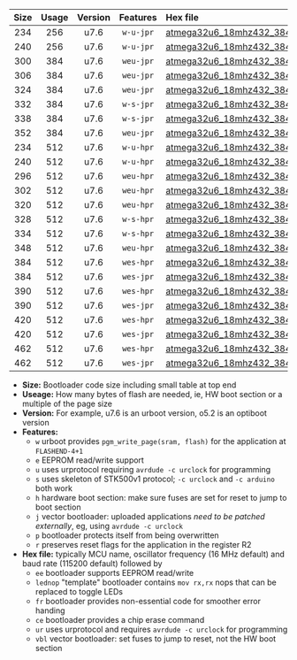 |Size|Usage|Version|Features|Hex file|
|:-:|:-:|:-:|:-:|:--|
|234|256|u7.6|`w-u-jpr`|[atmega32u6_18mhz432_38400bps_ur_vbl.hex](https://raw.githubusercontent.com/stefanrueger/urboot/main/atmega32u6_18mhz432_38400bps_ur_vbl.hex)|
|240|256|u7.6|`w-u-jpr`|[atmega32u6_18mhz432_38400bps_lednop_ur_vbl.hex](https://raw.githubusercontent.com/stefanrueger/urboot/main/atmega32u6_18mhz432_38400bps_lednop_ur_vbl.hex)|
|300|384|u7.6|`weu-jpr`|[atmega32u6_18mhz432_38400bps_ee_ur_vbl.hex](https://raw.githubusercontent.com/stefanrueger/urboot/main/atmega32u6_18mhz432_38400bps_ee_ur_vbl.hex)|
|306|384|u7.6|`weu-jpr`|[atmega32u6_18mhz432_38400bps_ee_lednop_ur_vbl.hex](https://raw.githubusercontent.com/stefanrueger/urboot/main/atmega32u6_18mhz432_38400bps_ee_lednop_ur_vbl.hex)|
|324|384|u7.6|`weu-jpr`|[atmega32u6_18mhz432_38400bps_ee_lednop_fr_ur_vbl.hex](https://raw.githubusercontent.com/stefanrueger/urboot/main/atmega32u6_18mhz432_38400bps_ee_lednop_fr_ur_vbl.hex)|
|332|384|u7.6|`w-s-jpr`|[atmega32u6_18mhz432_38400bps_vbl.hex](https://raw.githubusercontent.com/stefanrueger/urboot/main/atmega32u6_18mhz432_38400bps_vbl.hex)|
|338|384|u7.6|`w-s-jpr`|[atmega32u6_18mhz432_38400bps_lednop_vbl.hex](https://raw.githubusercontent.com/stefanrueger/urboot/main/atmega32u6_18mhz432_38400bps_lednop_vbl.hex)|
|352|384|u7.6|`weu-jpr`|[atmega32u6_18mhz432_38400bps_ee_lednop_fr_ce_ur_vbl.hex](https://raw.githubusercontent.com/stefanrueger/urboot/main/atmega32u6_18mhz432_38400bps_ee_lednop_fr_ce_ur_vbl.hex)|
|234|512|u7.6|`w-u-hpr`|[atmega32u6_18mhz432_38400bps_ur.hex](https://raw.githubusercontent.com/stefanrueger/urboot/main/atmega32u6_18mhz432_38400bps_ur.hex)|
|240|512|u7.6|`w-u-hpr`|[atmega32u6_18mhz432_38400bps_lednop_ur.hex](https://raw.githubusercontent.com/stefanrueger/urboot/main/atmega32u6_18mhz432_38400bps_lednop_ur.hex)|
|296|512|u7.6|`weu-hpr`|[atmega32u6_18mhz432_38400bps_ee_ur.hex](https://raw.githubusercontent.com/stefanrueger/urboot/main/atmega32u6_18mhz432_38400bps_ee_ur.hex)|
|302|512|u7.6|`weu-hpr`|[atmega32u6_18mhz432_38400bps_ee_lednop_ur.hex](https://raw.githubusercontent.com/stefanrueger/urboot/main/atmega32u6_18mhz432_38400bps_ee_lednop_ur.hex)|
|320|512|u7.6|`weu-hpr`|[atmega32u6_18mhz432_38400bps_ee_lednop_fr_ur.hex](https://raw.githubusercontent.com/stefanrueger/urboot/main/atmega32u6_18mhz432_38400bps_ee_lednop_fr_ur.hex)|
|328|512|u7.6|`w-s-hpr`|[atmega32u6_18mhz432_38400bps.hex](https://raw.githubusercontent.com/stefanrueger/urboot/main/atmega32u6_18mhz432_38400bps.hex)|
|334|512|u7.6|`w-s-hpr`|[atmega32u6_18mhz432_38400bps_lednop.hex](https://raw.githubusercontent.com/stefanrueger/urboot/main/atmega32u6_18mhz432_38400bps_lednop.hex)|
|348|512|u7.6|`weu-hpr`|[atmega32u6_18mhz432_38400bps_ee_lednop_fr_ce_ur.hex](https://raw.githubusercontent.com/stefanrueger/urboot/main/atmega32u6_18mhz432_38400bps_ee_lednop_fr_ce_ur.hex)|
|384|512|u7.6|`wes-hpr`|[atmega32u6_18mhz432_38400bps_ee.hex](https://raw.githubusercontent.com/stefanrueger/urboot/main/atmega32u6_18mhz432_38400bps_ee.hex)|
|384|512|u7.6|`wes-jpr`|[atmega32u6_18mhz432_38400bps_ee_vbl.hex](https://raw.githubusercontent.com/stefanrueger/urboot/main/atmega32u6_18mhz432_38400bps_ee_vbl.hex)|
|390|512|u7.6|`wes-hpr`|[atmega32u6_18mhz432_38400bps_ee_lednop.hex](https://raw.githubusercontent.com/stefanrueger/urboot/main/atmega32u6_18mhz432_38400bps_ee_lednop.hex)|
|390|512|u7.6|`wes-jpr`|[atmega32u6_18mhz432_38400bps_ee_lednop_vbl.hex](https://raw.githubusercontent.com/stefanrueger/urboot/main/atmega32u6_18mhz432_38400bps_ee_lednop_vbl.hex)|
|420|512|u7.6|`wes-hpr`|[atmega32u6_18mhz432_38400bps_ee_lednop_fr.hex](https://raw.githubusercontent.com/stefanrueger/urboot/main/atmega32u6_18mhz432_38400bps_ee_lednop_fr.hex)|
|420|512|u7.6|`wes-jpr`|[atmega32u6_18mhz432_38400bps_ee_lednop_fr_vbl.hex](https://raw.githubusercontent.com/stefanrueger/urboot/main/atmega32u6_18mhz432_38400bps_ee_lednop_fr_vbl.hex)|
|462|512|u7.6|`wes-hpr`|[atmega32u6_18mhz432_38400bps_ee_lednop_fr_ce.hex](https://raw.githubusercontent.com/stefanrueger/urboot/main/atmega32u6_18mhz432_38400bps_ee_lednop_fr_ce.hex)|
|462|512|u7.6|`wes-jpr`|[atmega32u6_18mhz432_38400bps_ee_lednop_fr_ce_vbl.hex](https://raw.githubusercontent.com/stefanrueger/urboot/main/atmega32u6_18mhz432_38400bps_ee_lednop_fr_ce_vbl.hex)|

- **Size:** Bootloader code size including small table at top end
- **Useage:** How many bytes of flash are needed, ie, HW boot section or a multiple of the page size
- **Version:** For example, u7.6 is an urboot version, o5.2 is an optiboot version
- **Features:**
  + `w` urboot provides `pgm_write_page(sram, flash)` for the application at `FLASHEND-4+1`
  + `e` EEPROM read/write support
  + `u` uses urprotocol requiring `avrdude -c urclock` for programming
  + `s` uses skeleton of STK500v1 protocol; `-c urclock` and `-c arduino` both work
  + `h` hardware boot section: make sure fuses are set for reset to jump to boot section
  + `j` vector bootloader: uploaded applications *need to be patched externally*, eg, using `avrdude -c urclock`
  + `p` bootloader protects itself from being overwritten
  + `r` preserves reset flags for the application in the register R2
- **Hex file:** typically MCU name, oscillator frequency (16 MHz default) and baud rate (115200 default) followed by
  + `ee` bootloader supports EEPROM read/write
  + `lednop` "template" bootloader contains `mov rx,rx` nops that can be replaced to toggle LEDs
  + `fr` bootloader provides non-essential code for smoother error handing
  + `ce` bootloader provides a chip erase command
  + `ur` uses urprotocol and requires `avrdude -c urclock` for programming
  + `vbl` vector bootloader: set fuses to jump to reset, not the HW boot section
